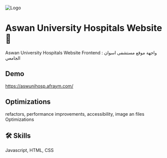 
![Logo](https://aswunihosp.afraym.com/assets/img/Aswan-University-Hospitals-AR-blue.png)


# Aswan University Hospitals Website 🏥

Aswan University Hospitals Website Frontend : واجهة موقع مستشفى اسوان الجامعي
## Demo

https://aswunihosp.afraym.com/


## Optimizations

refactors, performance improvements, accessibility, image an files Optimizations


## 🛠 Skills
Javascript, HTML, CSS

